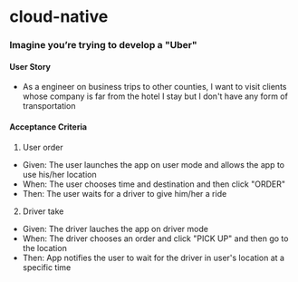 # cloud-native

### Imagine you’re trying to develop a "Uber"

#### User Story
- As a engineer on business trips to other counties, I want to visit clients whose company is far from the hotel I stay but I don't have any form of transportation

#### Acceptance Criteria
1. User order
  - Given: The user launches the app on user mode and allows the app to use his/her location
  - When: The user chooses time and destination and then click "ORDER"
  - Then: The user waits for a driver to give him/her a ride
2. Driver take
  - Given: The driver lauches the app on driver mode
  - When: The driver chooses an order and click "PICK UP" and then go to the location
  - Then: App notifies the user to wait for the driver in user's location at a specific time
